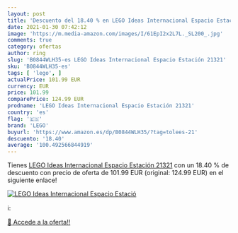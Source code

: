 ```yaml
---
layout: post
title: 'Descuento del 18.40 % en LEGO Ideas Internacional Espacio Estació'
date: 2021-01-30 07:42:12
image: 'https://m.media-amazon.com/images/I/61EpI2x2L7L._SL200_.jpg'
comments: true
category: ofertas
author: ring
slug: 'B0844WLH35-es LEGO Ideas Internacional Espacio Estación 21321'
sku: 'B0844WLH35-es'
tags: [ 'lego', ]
actualPrice: 101.99 EUR
currency: EUR
price: 101.99
comparePrice: 124.99 EUR
prodname: 'LEGO Ideas Internacional Espacio Estación 21321'
country: 'es'
flag: '🇪🇸'
brand: 'LEGO'
buyurl: 'https://www.amazon.es/dp/B0844WLH35/?tag=tolees-21'
descuento: '18.40'
average: '100.492566844919'
---
```


Tienes [LEGO Ideas Internacional Espacio Estación 21321](https://www.amazon.es/dp/B0844WLH35/?tag=tolees-21) con un 18.40 % de descuento con precio de oferta de 101.99 EUR (original: 124.99 EUR) en el siguiente enlace!

[![LEGO Ideas Internacional Espacio Estació](https://m.media-amazon.com/images/I/61EpI2x2L7L._SL200_.jpg)](https://www.amazon.es/dp/B0844WLH35/?tag=tolees-21)

ℹ️:


[🛒 Accede a la oferta!!](https://www.amazon.es/dp/B0844WLH35/?tag=tolees-21)
